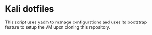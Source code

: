 # Kali dotfiles
This [script](../.config/yadm/bootstrap) uses [yadm](https://yadm.io/) to manage configurations and uses its [bootstrap](https://yadm.io/docs/bootstrap) feature to setup the VM upon cloning this repository.
